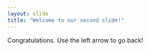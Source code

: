 ```yaml
---
layout: slide
title: "Welcome to our second slide!"
---
```

Congratulations.
Use the left arrow to go back!
